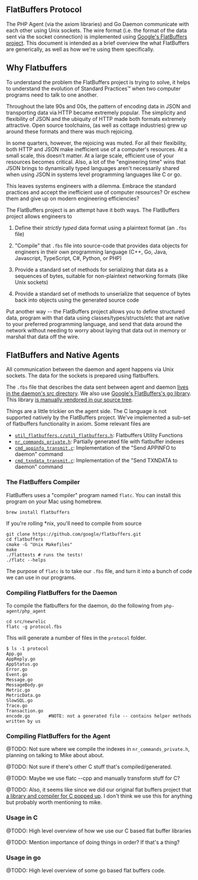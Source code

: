 FlatBuffers Protocol
--------------------------------------------------
The PHP Agent (via the axiom libraries) and Go Daemon communicate with each other using Unix sockets.  The wire format (i.e. the format of the data sent via the socket connection) is implemented using [Google's FlatBuffers project](https://google.github.io/flatbuffers/).  This document is intended as a brief overview the what FlatBuffers are generically, as well as how we're using them specifically.

Why Flatbuffers
--------------------------------------------------
To understand the problem the FlatBuffers project is trying to solve, it helps to understand the evolution of Standard Practices™ when two computer programs need to talk to one another.

Throughout the late 90s and 00s, the pattern of encoding data in JSON and transporting data via HTTP became extremely popular.  The simplicity and flexibility of JSON and the ubiquity of HTTP made both formats extremely attractive.  Open source toolchains, (as well as cottage industries) grew up around these formats and there was much rejoicing.

In some quarters, however,  the rejoicing was muted. For all their flexibility, both HTTP and JSON  make inefficient use of a computer's resources.  At a small scale, this doesn't matter.  At a large scale, efficient use of your resources becomes critical.  Also, a lot of the "engineering time" wins that JSON brings to dynamically typed languages aren't necessarily shared when using JSON in systems level programming languages like C or go.

This leaves systems engineers with a dilemma.  Embrace the standard practices and accept the inefficient use of computer resources?  Or eschew them and give up on modern engineering efficiencies?

The FlatBuffers project is an attempt have it both ways. The FlatBuffers project allows engineers to

1. Define their *strictly typed* data format using a plaintext format (an `.fbs` file)

2. "Compile" that `.fbs` file into source-code that provides data objects for engineers in their own programming language (C++, Go, Java, Javascript, TypeScript, C#, Python, or PHP)

3. Provide a standard set of methods for serializing that data as a sequences of bytes, suitable for non-plaintext networking formats (like Unix sockets)

4. Provide a standard set of methods to unserialize that sequence of bytes back into objects using the generated source code

Put another way -- the FlatBuffers project allows you to define structured data, program with that data using classes/types/structs/etc that are native to your preferred programming language, and send that data around the network without needing to worry about laying that data out in memory or marshal that data off the wire.

FlatBuffers and Native Agents
--------------------------------------------------
All communication between the daemon and agent happens via Unix sockets.  The data for the sockets is prepared using flatbuffers.

The `.fbs` file that describes the data sent between agent and daemon [lives in the daemon's src directory](https://source.datanerd.us/php-agent/php_agent/blob/master/src/newrelic/protocol.fbs).  We also use [Google's FlatBuffers's go library](https://github.com/google/flatbuffers/tree/master/go).  This library [is manually vendored in our source tree](https://source.datanerd.us/php-agent/php_agent/tree/master/src/vendor/github.com/google/flatbuffers/go).

Things are a little trickier on the agent side.  The C language is not supported natively by the FlatBuffers project.  We've implemented a sub-set of flatbuffers functionality in axiom.  Some relevant files are

- [`util_flatbuffers.c/util_flatbuffers.h`](https://source.datanerd.us/php-agent/php_agent/blob/master/axiom/util_flatbuffers.c): Flatbuffers Utility Functions
- [`nr_commands_private.h`](https://source.datanerd.us/php-agent/php_agent/blob/master/axiom/nr_commands_private.h): Partially generated file with flatbuffer indexes
- [`cmd_appinfo_transmit.c`](https://source.datanerd.us/php-agent/php_agent/blob/master/axiom/cmd_appinfo_transmit.c): Implementation of the "Send APPINFO to daemon" command
- [`cmd_txndata_transmit.c`](https://source.datanerd.us/php-agent/php_agent/blob/master/axiom/cmd_txndata_transmit.c): Implementation of the "Send TXNDATA to daemon" command

### The FlatBuffers Compiler

FlatBuffers uses a "compiler" program named `flatc`.   You can install this program on your Mac using homebrew.

    brew install flatbuffers

If you're rolling *nix, you'll need to compile from source

    git clone https://github.com/google/flatbuffers.git
    cd flatbuffers
    cmake -G "Unix Makefiles"
    make
    ./flattests # runs the tests!
    ./flatc --helps

The purpose of `flatc` is to take our `.fbs` file, and turn it into a bunch of code we can use in our programs.

### Compiling FlatBuffers for the Daemon

To compile the flatbuffers for the daemon, do the following from `php-agent/php_agent`

    cd src/newrelic
    flatc -g protocol.fbs

This will generate a number of files in the `protocol` folder.

    $ ls -1 protocol
    App.go
    AppReply.go
    AppStatus.go
    Error.go
    Event.go
    Message.go
    MessageBody.go
    Metric.go
    MetricData.go
    SlowSQL.go
    Trace.go
    Transaction.go
    encode.go       #NOTE: not a generated file -- contains helper methods written by us

### Compiling FlatBuffers for the Agent

@TODO: Not sure where we compile the indexes in `nr_commands_private.h`, planning on talking to Mike about about.

@TODO: Not sure if there's other C stuff that's compiled/generated.

@TODO: Maybe we use flatc --cpp and manually transform stuff for C?

@TODO: Also, it seems like since we did our original flat buffers project that [a library and compiler for C popped up](https://github.com/dvidelabs/flatcc).  I don't think we use this for anything but probably worth mentioning to mike.

### Usage in C

@TODO: High level overview of how we use our C based flat buffer libraries

@TODO: Mention importance of doing things in order?  If that's a thing?

### Usage in go

@TODO: High level overview of some go based flat buffers code.
